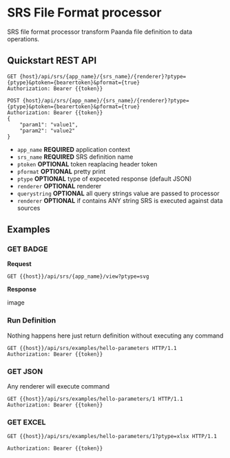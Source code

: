 # SRS File Format processor

SRS file format processor transform Paanda file definition to data operations. 

## Quickstart REST API

```http
GET {host}/api/srs/{app_name}/{srs_name}/{renderer}?ptype={ptype}&ptoken={bearertoken}&pformat={true}
Authorization: Bearer {{token}}
```

```http
POST {host}/api/srs/{app_name}/{srs_name}/{renderer}?ptype={ptype}&ptoken={bearertoken}&pformat={true}
Authorization: Bearer {{token}}
{
    "param1": "value1",
    "param2": "value2"
}
```


- `app_name` **REQUIRED** application context 
- `srs_name` **REQUIRED** SRS definition name 
- `ptoken`  **OPTIONAL** token reaplacing header token
- `pformat`  **OPTIONAL** pretty print
- `ptype`  **OPTIONAL** type of expeceted response (default JSON)  
- `renderer`  **OPTIONAL** renderer
- `querystring` **OPTIONAL** all query strings value are passed to processor
- `renderer`  **OPTIONAL** if  contains ANY string SRS is executed against data sources


## Examples


### GET  BADGE

**Request**

```http
GET {{host}}/api/srs/{app_name}/view?ptype=svg
```

**Response**

image

### Run Definition

Nothing happens here just return definition without executing any command

```http
GET {{host}}/api/srs/examples/hello-parameters HTTP/1.1
Authorization: Bearer {{token}}
```

### GET JSON

Any renderer will execute command  

```http
GET {{host}}/api/srs/examples/hello-parameters/1 HTTP/1.1
Authorization: Bearer {{token}}
```

### GET EXCEL

```http
GET {{host}}/api/srs/examples/hello-parameters/1?ptype=xlsx HTTP/1.1

Authorization: Bearer {{token}}
```

